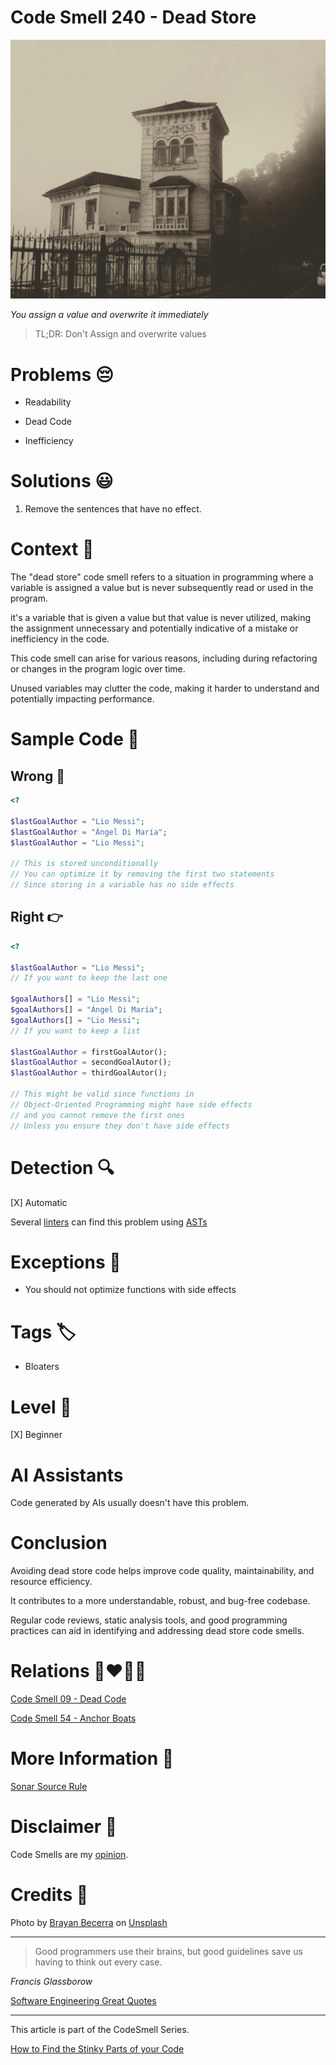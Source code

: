 # Code Smell 240 - Dead Store

![Code Smell 240 - Dead Store](Code%20Smell%20240%20-%20Dead%20Store.jpg)

*You assign a value and overwrite it immediately*

> TL;DR: Don't Assign and overwrite values

# Problems 😔 

- Readability

- Dead Code

- Inefficiency

# Solutions 😃

1. Remove the sentences that have no effect.

# Context 💬

The "dead store" code smell refers to a situation in programming where a variable is assigned a value but is never subsequently read or used in the program.

it's a variable that is given a value but that value is never utilized, making the assignment unnecessary and potentially indicative of a mistake or inefficiency in the code.

This code smell can arise for various reasons, including during refactoring or changes in the program logic over time. 

Unused variables may clutter the code, making it harder to understand and potentially impacting performance.

# Sample Code 📖

## Wrong 🚫

<!-- [Gist Url](https://gist.github.com/mcsee/2317605b49306a408bfc0d23e181aee9) -->

```php
<?

$lastGoalAuthor = "Lio Messi";
$lastGoalAuthor = "Ángel Di María";
$lastGoalAuthor = "Lio Messi";

// This is stored unconditionally 
// You can optimize it by removing the first two statements
// Since storing in a variable has no side effects
```

## Right 👉

<!-- [Gist Url](https://gist.github.com/mcsee/d2bc846d129a43b1fd46f18e0c688b20) -->

```php
<?

$lastGoalAuthor = "Lio Messi";
// If you want to keep the last one

$goalAuthors[] = "Lio Messi";
$goalAuthors[] = "Ángel Di María";
$goalAuthors[] = "Lio Messi";
// If you want to keep a list
  
$lastGoalAuthor = firstGoalAutor();
$lastGoalAuthor = secondGoalAutor();
$lastGoalAuthor = thirdGoalAutor();

// This might be valid since functions in
// Object-Oriented Programming might have side effects
// and you cannot remove the first ones 
// Unless you ensure they don't have side effects
```

# Detection 🔍

[X] Automatic 

Several [linters](https://rules.sonarsource.com/php/type/Bug/RSPEC-4143/) can find this problem using [ASTs](https://en.wikipedia.org/wiki/Abstract_syntax_tree)

# Exceptions 🛑

- You should not optimize functions with side effects 

# Tags 🏷️

- Bloaters

# Level 🔋

[X] Beginner

# AI Assistants

Code generated by AIs usually doesn't have this problem.

# Conclusion			  

Avoiding dead store code helps improve code quality, maintainability, and resource efficiency. 

It contributes to a more understandable, robust, and bug-free codebase.

Regular code reviews, static analysis tools, and good programming practices can aid in identifying and addressing dead store code smells.

# Relations 👩‍❤️‍💋‍👨

[Code Smell 09 - Dead Code](https://github.com/mcsee/Software-Design-Articles/tree/main/Articles/Code%20Smells/Code%20Smell%2009%20-%20Dead%20Code/readme.md)

[Code Smell 54 - Anchor Boats](https://github.com/mcsee/Software-Design-Articles/tree/main/Articles/Code%20Smells/Code%20Smell%2054%20-%20Anchor%20Boats/readme.md)

# More Information 📕

[Sonar Source Rule](https://rules.sonarsource.com/php/type/Bug/RSPEC-4143/)

# Disclaimer 📘

Code Smells are my [opinion](https://github.com/mcsee/Software-Design-Articles/tree/main/Articles/Blogging/I%20Wrote%20More%20than%2090%20Articles%20on%202021%20Here%20is%20What%20I%20Learned/readme.md).

# Credits 🙏
	     
Photo by [Brayan Becerra](https://unsplash.com/@bryanjose23) on [Unsplash](https://unsplash.com/photos/a-building-with-a-fence-around-it--A_8VYIipNc)

* * *

> Good programmers use their brains, but good guidelines save us having to think out every case.

_Francis Glassborow_

[Software Engineering Great Quotes](https://github.com/mcsee/Software-Design-Articles/tree/main/Articles/Quotes/Software%20Engineering%20Great%20Quotes/readme.md)

* * *

This article is part of the CodeSmell Series.

[How to Find the Stinky Parts of your Code](https://github.com/mcsee/Software-Design-Articles/tree/main/Articles/Code%20Smells/How%20to%20Find%20the%20Stinky%20parts%20of%20your%20Code/readme.md)